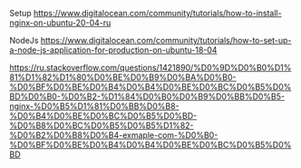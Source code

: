 Setup
https://www.digitalocean.com/community/tutorials/how-to-install-nginx-on-ubuntu-20-04-ru

NodeJs
https://www.digitalocean.com/community/tutorials/how-to-set-up-a-node-js-application-for-production-on-ubuntu-18-04

https://ru.stackoverflow.com/questions/1421890/%D0%9D%D0%B0%D1%81%D1%82%D1%80%D0%BE%D0%B9%D0%BA%D0%B0-%D0%BF%D0%BE%D0%B4%D0%B4%D0%BE%D0%BC%D0%B5%D0%BD%D0%B0-%D0%B2-%D1%84%D0%B0%D0%B9%D0%BB%D0%B5-nginx-%D0%B5%D1%81%D0%BB%D0%B8-%D0%B4%D0%BE%D0%BC%D0%B5%D0%BD-%D0%B8%D0%BC%D0%B5%D0%B5%D1%82-%D0%B2%D0%B8%D0%B4-exmaple-com-%D0%B0-%D0%BF%D0%BE%D0%B4%D0%B4%D0%BE%D0%BC%D0%B5%D0%BD



